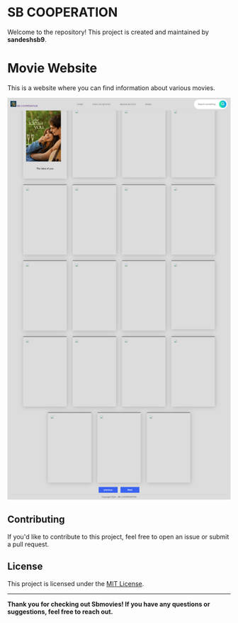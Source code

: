 # SB COOPERATION

Welcome to the repository! This project is created and maintained by **sandeshsb9**.

# Movie Website

This is a website where you can find information about various movies.

![Screenshot of the website](https://github.com/sandeshsb9/Movie_website/blob/master/img/view%20web.png)


## Contributing
If you'd like to contribute to this project, feel free to open an issue or submit a pull request.

## License
This project is licensed under the [MIT License](LICENSE).

---

**Thank you for checking out Sbmovies! If you have any questions or suggestions, feel free to reach out.**
